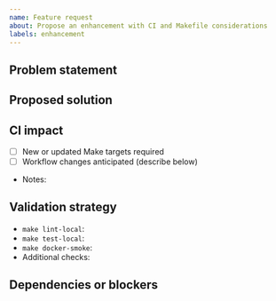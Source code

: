 ```yaml
---
name: Feature request
about: Propose an enhancement with CI and Makefile considerations
labels: enhancement
---
```


## Problem statement

<!-- What friction or opportunity does this change address? -->

## Proposed solution

<!-- Outline the desired behavior, including service(s) touched. -->

## CI impact

-  [ ] New or updated Make targets required
-  [ ] Workflow changes anticipated (describe below)
-  Notes:

## Validation strategy

-  `make lint-local`: <!-- required? yes/no -->
-  `make test-local`: <!-- required? yes/no -->
-  `make docker-smoke`: <!-- required? yes/no -->
-  Additional checks:

## Dependencies or blockers

<!-- Link related issues, proposals, or external assets. -->
